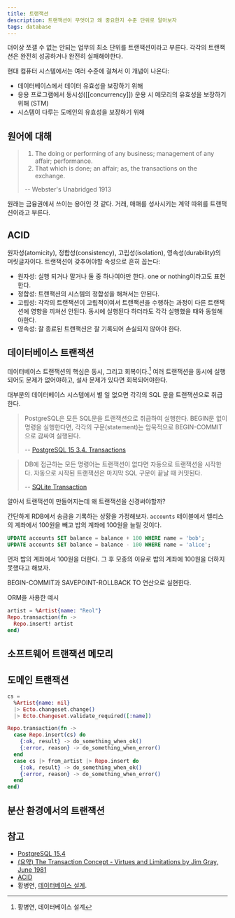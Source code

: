 ```yaml
---
title: 트랜잭션
description: 트랜잭션이 무엇이고 왜 중요한지 수준 단위로 알아보자
tags: database
---
```


더이상 쪼갤 수 없는 안되는 업무의 최소 단위를 트랜잭션이라고 부른다.
각각의 트랜잭션은 완전히 성공하거나 완전히 실패해야한다.

현대 컴퓨터 시스템에서는 여러 수준에 걸쳐서 이 개념이 나온다:

- 데이터베이스에서 데이터 유효성을 보장하기 위해
- 응용 프로그램에서 동시성([[concurrency]]) 운용 시 메모리의 유효성을 보장하기 위해 (STM)
- 시스템이 다루는 도메인의 유효성을 보장하기 위해

## 원어에 대해

> 1. The doing or performing of any business; management of any affair; performance.
> 2. That which is done; an affair; as, the transactions on the exchange.
>
> -- Webster's Unabridged 1913

원래는 금융권에서 쓰이는 용어인 것 같다. 거래, 매매를 성사시키는 계약 따위를
트랜잭션이라고 부른다.

## ACID

원자성(atomicity), 정합성(consistency), 고립성(isolation), 영속성(durability)의
머릿글자이다. 트랜잭션이 갖추어야할 속성으로 흔히 꼽는다:

- 원자성: 실행 되거나 말거나 둘 중 하나여야만 한다. one or nothing이라고도 표현한다.
- 정합성: 트랜잭션의 시스템의 정합성을 해쳐서는 안된다.
- 고립성: 각각의 트랜잭션이 고립적이여서 트랜잭션을 수행하는 과정이 다른
          트랜잭션에 영향을 끼쳐선 안된다. 동시에 실행된다 하더라도 각각 실행했을 때와 동일해야한다.
- 영속성: 잘 종료된 트랜잭션은 잘 기록되어 손실되지 않아야 한다.

## 데이터베이스 트랜잭션

데이터베이스 트랜잭션의 핵심은 동시, 그리고 회복이다.[^1] 여러 트랜잭션을 동시에
실행되어도 문제가 없어야하고, 설사 문제가 있다면 회복되어야한다.

대부분의 데이터베이스 시스템에서 별 일 없으면 각각의 SQL 문을 트랜잭션으로 취급한다.

> PostgreSQL은 모든 SQL문을 트랜잭션으로 취급하여 실행한다. BEGIN문 없이 명령을
> 실행한다면, 각각의 구문(statement)는 암묵적으로 BEGIN-COMMIT으로 감싸여 실행된다.
>
> -- [PostgreSQL 15 3.4. Transactions]

> DB에 접근하는 모든 명령어는 트랜잭션이 없다면 자동으로 트랜잭션을 시작한다.
> 자동으로 시작된 트랜잭션은 마지막 SQL 구문이 끝날 때 커밋된다.
>
> -- [SQLite Transaction]

[PostgreSQL 15 3.4. Transactions]: https://www.postgresql.org/docs/current/tutorial-transactions.html
[SQLite Transaction]: https://www.sqlite.org/lang_transaction.html

알아서 트랜잭션이 만들어지는데 왜 트랜잭션을 신경써야할까?

간단하게 RDB에서 송금을 기록하는 상황을 가정해보자. `accounts` 테이블에서
엘리스의 계좌에서 100원을 빼고 밥의 계좌에 100원을 늘릴 것이다.

```sql
UPDATE accounts SET balance = balance + 100 WHERE name = 'bob';
UPDATE accounts SET balance = balance - 100 WHERE name = 'alice';
```

먼저 밥의 계좌에서 100원을 더한다. 그 후 모종의 이유로 밥의 계좌에 100원을
더하지 못했다고 해보자. 

[^1]: 황병연, 데이터베이스 설계

BEGIN-COMMIT과 SAVEPOINT-ROLLBACK TO 연산으로 실현한다.

ORM을 사용한 예시

```elixir
artist = %Artist{name: "Reol"}
Repo.transaction(fn ->
  Repo.insert! artist
end)
```

## 소프트웨어 트랜잭션 메모리

## 도메인 트랜잭션

```elixir
cs =
  %Artist{name: nil}
  |> Ecto.changeset.change()
  |> Ecto.Changeset.validate_required([:name])

Repo.transaction(fn ->
  case Repo.insert(cs) do
    {:ok, result} -> do_something_when_ok()
    {:error, reason} -> do_something_when_error()
  end
  case cs |> from_artist |> Repo.insert do
    {:ok, result} -> do_something_when_ok()
    {:error, reason} -> do_something_when_error()
  end
end)
```

## 분산 환경에서의 트랜잭션

## 참고

- [PostgreSQL 15.4](https://www.postgresql.org/docs/current/index.html)
- [(요약) The Transaction Concept - Virtues and Limitations by Jim Gray, June 1981](https://johngrib.github.io/wiki/summary-the-transaction-concept/)
- [ACID](https://johngrib.github.io/wiki/database/acid/)
- 황병연, [데이터베이스 설계](http://kocw.net/home/cview.do?mty=p&kemId=1207109).

